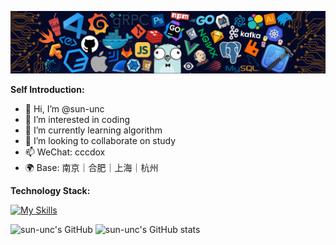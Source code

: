 ![banner](./banner.png)

**Self Introduction:** 

- 👋 Hi, I’m @sun-unc
- 👀 I’m interested in coding
- 🌱 I’m currently learning algorithm
- 💞️ I’m looking to collaborate on study
- 📫 WeChat: cccdox
- 🌍 Base: 南京｜合肥｜上海｜杭州

**Technology Stack:** 

[![My Skills](https://skillicons.dev/icons?i=js,ts,vue,vite,sass,nodejs,golang,mysql,docker,git,vscode)](https://skillicons.dev)

![sun-unc's GitHub](https://github-readme-stats.vercel.app/api/top-langs/?username=sun-unc&langs_count=10&layout=compact)
![sun-unc's GitHub stats](https://github-readme-stats.vercel.app/api?username=sun-unc&show_icons=true)
